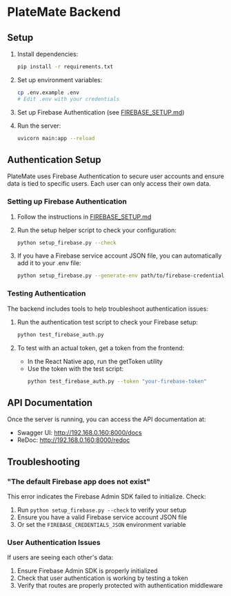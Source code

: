 # PlateMate Backend

## Setup

1. Install dependencies:
   ```bash
   pip install -r requirements.txt
   ```

2. Set up environment variables:
   ```bash
   cp .env.example .env
   # Edit .env with your credentials
   ```

3. Set up Firebase Authentication (see [FIREBASE_SETUP.md](FIREBASE_SETUP.md))

4. Run the server:
   ```bash
   uvicorn main:app --reload
   ```

## Authentication Setup

PlateMate uses Firebase Authentication to secure user accounts and ensure data is tied to specific users. Each user can only access their own data.

### Setting up Firebase Authentication

1. Follow the instructions in [FIREBASE_SETUP.md](FIREBASE_SETUP.md)
2. Run the setup helper script to check your configuration:
   ```bash
   python setup_firebase.py --check
   ```

3. If you have a Firebase service account JSON file, you can automatically add it to your .env file:
   ```bash
   python setup_firebase.py --generate-env path/to/firebase-credentials.json
   ```

### Testing Authentication

The backend includes tools to help troubleshoot authentication issues:

1. Run the authentication test script to check your Firebase setup:
   ```bash
   python test_firebase_auth.py
   ```

2. To test with an actual token, get a token from the frontend:
   - In the React Native app, run the getToken utility
   - Use the token with the test script:
     ```bash
     python test_firebase_auth.py --token "your-firebase-token"
     ```

## API Documentation

Once the server is running, you can access the API documentation at:
- Swagger UI: http://192.168.0.160:8000/docs
- ReDoc: http://192.168.0.160:8000/redoc

## Troubleshooting

### "The default Firebase app does not exist"

This error indicates the Firebase Admin SDK failed to initialize. Check:
1. Run `python setup_firebase.py --check` to verify your setup
2. Ensure you have a valid Firebase service account JSON file
3. Or set the `FIREBASE_CREDENTIALS_JSON` environment variable

### User Authentication Issues

If users are seeing each other's data:
1. Ensure Firebase Admin SDK is properly initialized
2. Check that user authentication is working by testing a token
3. Verify that routes are properly protected with authentication middleware 